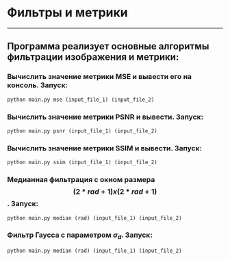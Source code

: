 # Фильтры и метрики
___
## Программа реализует основные алгоритмы фильтрации изображения и метрики:
### Вычислить значение метрики MSE и вывести его на консоль. Запуск:
    python main.py mse (input_file_1) (input_file_2)
### Вычислить значение метрики PSNR и вывести. Запуск:
    python main.py psnr (input_file_1) (input_file_2)
### Вычислить значение метрики SSIM и вывести. Запуск:
    python main.py ssim (input_file_1) (input_file_2)
### Медианная фильтрация с окном размера $$(2*rad+1) x (2*rad+1)$$. Запуск:
    python main.py median (rad) (input_file_1) (input_file_2)
### Фильтр Гаусса с параметром $\sigma_d$. Запуск:
    python main.py median (rad) (input_file_1) (input_file_2)
